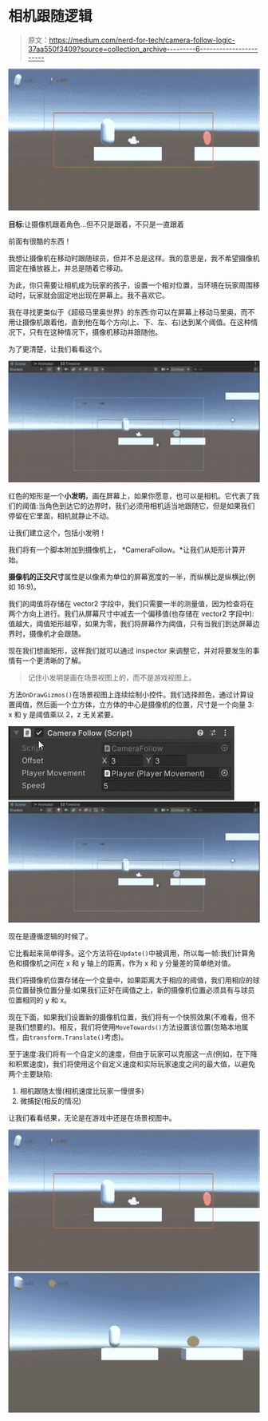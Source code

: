 # 相机跟随逻辑

> 原文：<https://medium.com/nerd-for-tech/camera-follow-logic-37aa550f3409?source=collection_archive---------6----------------------->

![](img/9215832c23717acaad69211b6f441460.png)

**目标**:让摄像机跟着角色…但不只是跟着，不只是一直跟着

前面有很酷的东西！

我想让摄像机在移动时跟随球员，但并不总是这样。我的意思是，我不希望摄像机固定在播放器上，并总是随着它移动。

为此，你只需要让相机成为玩家的孩子，设置一个相对位置，当环境在玩家周围移动时，玩家就会固定地出现在屏幕上。我不喜欢它。

我在寻找更类似于《超级马里奥世界》的东西:你可以在屏幕上移动马里奥，而不用让摄像机跟着他，直到他在每个方向(上、下、左、右)达到某个阈值。在这种情况下，只有在这种情况下，摄像机移动并跟随他。

为了更清楚，让我们看看这个。

![](img/849fcf0a5ead8c4f624032e9cbfd24b4.png)

红色的矩形是一个**小发明**，画在屏幕上，如果你愿意，也可以是相机。它代表了我们的阈值:当角色到达它的边界时，我们必须用相机适当地跟随它，但是如果我们停留在它里面，相机就静止不动。

让我们建立这个，包括小发明！

我们将有一个脚本附加到摄像机上， *CameraFollow。*让我们从矩形计算开始。

**摄像机的正交尺寸**属性是以像素为单位的屏幕宽度的一半，而纵横比是纵横比(例如 16:9)。

我们的阈值将存储在 vector2 字段中，我们只需要一半的测量值，因为检查将在两个方向上进行。我们从屏幕尺寸中减去一个偏移值(也存储在 vector2 字段中):值越大，阈值矩形越窄，如果为零，我们将屏幕作为阈值，只有当我们到达屏幕边界时，摄像机才会跟随。

现在我们想画矩形，这样我们就可以通过 inspector 来调整它，并对将要发生的事情有一个更清晰的了解。

> 记住小发明是画在场景视图上的，而不是游戏视图上。

方法`OnDrawGizmos()`在场景视图上连续绘制小控件。我们选择颜色，通过计算设置阈值，然后画一个立方体，立方体的中心是摄像机的位置，尺寸是一个向量 3: x 和 y 是阈值乘以 2，z 无关紧要。

![](img/569a756c9f6e999e7532dbc6498f6573.png)![](img/849fcf0a5ead8c4f624032e9cbfd24b4.png)

现在是遵循逻辑的时候了。

它比看起来简单得多。这个方法将在`Update()`中被调用，所以每一帧:我们计算角色和摄像机之间在 x 和 y 轴上的距离，作为 x 和 y 分量差的简单绝对值。

我们将摄像机位置存储在一个变量中，如果距离大于相应的阈值，我们用相应的球员位置替换位置分量:如果我们正好在阈值之上，新的摄像机位置必须具有与球员位置相同的 y 和 x。

现在下面，如果我们设置新的摄像机位置，我们将有一个快照效果(不难看，但不是我们想要的)。相反，我们将使用`MoveTowards()`方法设置该位置(忽略本地属性，由`transform.Translate()`考虑)。

至于速度:我们将有一个自定义的速度，但由于玩家可以克服这一点(例如，在下降和积累速度)，我们将使用这个自定义速度和实际玩家速度之间的最大值，以避免两个主要缺陷:

1.  相机跟随太慢(相机速度比玩家一慢很多)
2.  微捕捉(相反的情况)

让我们看看结果，无论是在游戏中还是在场景视图中。

![](img/9215832c23717acaad69211b6f441460.png)![](img/0a1b143175d8c110db674095c9f89594.png)